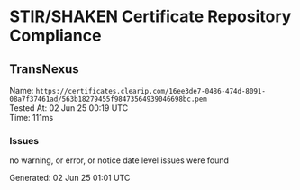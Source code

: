 # STIR/SHAKEN Certificate Repository Compliance

## TransNexus

Name: `https://certificates.clearip.com/16ee3de7-0486-474d-8091-08a7f37461ad/563b18279455f98473564939046698bc.pem`\
Tested At: 02 Jun 25 00:19 UTC\
Time: 111ms

### Issues

no warning, or error, or notice date level issues were found

Generated: 02 Jun 25 01:01 UTC